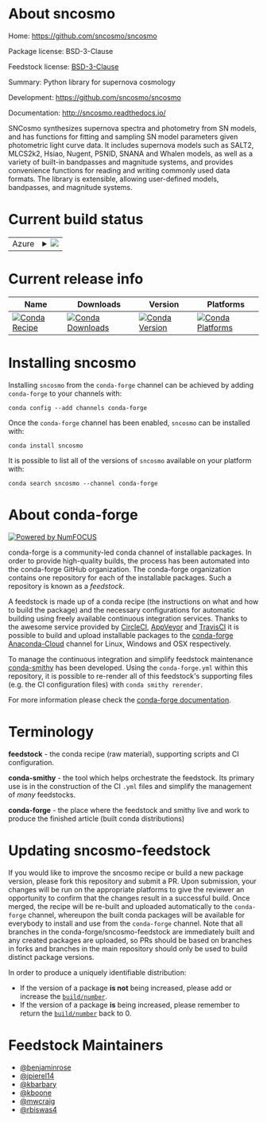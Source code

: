 About sncosmo
=============

Home: https://github.com/sncosmo/sncosmo

Package license: BSD-3-Clause

Feedstock license: [BSD-3-Clause](https://github.com/conda-forge/sncosmo-feedstock/blob/master/LICENSE.txt)

Summary: Python library for supernova cosmology

Development: https://github.com/sncosmo/sncosmo

Documentation: http://sncosmo.readthedocs.io/

SNCosmo synthesizes supernova spectra and photometry from SN models,
and has functions for fitting and sampling SN model parameters given
photometric light curve data. It includes supernova models such as SALT2,
MLCS2k2, Hsiao, Nugent, PSNID, SNANA and Whalen models, as well as a
variety of built-in bandpasses and magnitude systems, and provides
convenience functions for reading and writing commonly used data formats.
The library is extensible, allowing user-defined models, bandpasses,
and magnitude systems.


Current build status
====================


<table>
    
  <tr>
    <td>Azure</td>
    <td>
      <details>
        <summary>
          <a href="https://dev.azure.com/conda-forge/feedstock-builds/_build/latest?definitionId=4924&branchName=master">
            <img src="https://dev.azure.com/conda-forge/feedstock-builds/_apis/build/status/sncosmo-feedstock?branchName=master">
          </a>
        </summary>
        <table>
          <thead><tr><th>Variant</th><th>Status</th></tr></thead>
          <tbody><tr>
              <td>linux_64_numpy1.16python3.6.____cpython</td>
              <td>
                <a href="https://dev.azure.com/conda-forge/feedstock-builds/_build/latest?definitionId=4924&branchName=master">
                  <img src="https://dev.azure.com/conda-forge/feedstock-builds/_apis/build/status/sncosmo-feedstock?branchName=master&jobName=linux&configuration=linux_64_numpy1.16python3.6.____cpython" alt="variant">
                </a>
              </td>
            </tr><tr>
              <td>linux_64_numpy1.16python3.7.____cpython</td>
              <td>
                <a href="https://dev.azure.com/conda-forge/feedstock-builds/_build/latest?definitionId=4924&branchName=master">
                  <img src="https://dev.azure.com/conda-forge/feedstock-builds/_apis/build/status/sncosmo-feedstock?branchName=master&jobName=linux&configuration=linux_64_numpy1.16python3.7.____cpython" alt="variant">
                </a>
              </td>
            </tr><tr>
              <td>linux_64_numpy1.16python3.8.____cpython</td>
              <td>
                <a href="https://dev.azure.com/conda-forge/feedstock-builds/_build/latest?definitionId=4924&branchName=master">
                  <img src="https://dev.azure.com/conda-forge/feedstock-builds/_apis/build/status/sncosmo-feedstock?branchName=master&jobName=linux&configuration=linux_64_numpy1.16python3.8.____cpython" alt="variant">
                </a>
              </td>
            </tr><tr>
              <td>linux_64_numpy1.19python3.9.____cpython</td>
              <td>
                <a href="https://dev.azure.com/conda-forge/feedstock-builds/_build/latest?definitionId=4924&branchName=master">
                  <img src="https://dev.azure.com/conda-forge/feedstock-builds/_apis/build/status/sncosmo-feedstock?branchName=master&jobName=linux&configuration=linux_64_numpy1.19python3.9.____cpython" alt="variant">
                </a>
              </td>
            </tr><tr>
              <td>osx_64_numpy1.16python3.6.____cpython</td>
              <td>
                <a href="https://dev.azure.com/conda-forge/feedstock-builds/_build/latest?definitionId=4924&branchName=master">
                  <img src="https://dev.azure.com/conda-forge/feedstock-builds/_apis/build/status/sncosmo-feedstock?branchName=master&jobName=osx&configuration=osx_64_numpy1.16python3.6.____cpython" alt="variant">
                </a>
              </td>
            </tr><tr>
              <td>osx_64_numpy1.16python3.7.____cpython</td>
              <td>
                <a href="https://dev.azure.com/conda-forge/feedstock-builds/_build/latest?definitionId=4924&branchName=master">
                  <img src="https://dev.azure.com/conda-forge/feedstock-builds/_apis/build/status/sncosmo-feedstock?branchName=master&jobName=osx&configuration=osx_64_numpy1.16python3.7.____cpython" alt="variant">
                </a>
              </td>
            </tr><tr>
              <td>osx_64_numpy1.16python3.8.____cpython</td>
              <td>
                <a href="https://dev.azure.com/conda-forge/feedstock-builds/_build/latest?definitionId=4924&branchName=master">
                  <img src="https://dev.azure.com/conda-forge/feedstock-builds/_apis/build/status/sncosmo-feedstock?branchName=master&jobName=osx&configuration=osx_64_numpy1.16python3.8.____cpython" alt="variant">
                </a>
              </td>
            </tr><tr>
              <td>osx_64_numpy1.19python3.9.____cpython</td>
              <td>
                <a href="https://dev.azure.com/conda-forge/feedstock-builds/_build/latest?definitionId=4924&branchName=master">
                  <img src="https://dev.azure.com/conda-forge/feedstock-builds/_apis/build/status/sncosmo-feedstock?branchName=master&jobName=osx&configuration=osx_64_numpy1.19python3.9.____cpython" alt="variant">
                </a>
              </td>
            </tr><tr>
              <td>win_64_numpy1.16python3.6.____cpython</td>
              <td>
                <a href="https://dev.azure.com/conda-forge/feedstock-builds/_build/latest?definitionId=4924&branchName=master">
                  <img src="https://dev.azure.com/conda-forge/feedstock-builds/_apis/build/status/sncosmo-feedstock?branchName=master&jobName=win&configuration=win_64_numpy1.16python3.6.____cpython" alt="variant">
                </a>
              </td>
            </tr><tr>
              <td>win_64_numpy1.16python3.7.____cpython</td>
              <td>
                <a href="https://dev.azure.com/conda-forge/feedstock-builds/_build/latest?definitionId=4924&branchName=master">
                  <img src="https://dev.azure.com/conda-forge/feedstock-builds/_apis/build/status/sncosmo-feedstock?branchName=master&jobName=win&configuration=win_64_numpy1.16python3.7.____cpython" alt="variant">
                </a>
              </td>
            </tr><tr>
              <td>win_64_numpy1.16python3.8.____cpython</td>
              <td>
                <a href="https://dev.azure.com/conda-forge/feedstock-builds/_build/latest?definitionId=4924&branchName=master">
                  <img src="https://dev.azure.com/conda-forge/feedstock-builds/_apis/build/status/sncosmo-feedstock?branchName=master&jobName=win&configuration=win_64_numpy1.16python3.8.____cpython" alt="variant">
                </a>
              </td>
            </tr><tr>
              <td>win_64_numpy1.19python3.9.____cpython</td>
              <td>
                <a href="https://dev.azure.com/conda-forge/feedstock-builds/_build/latest?definitionId=4924&branchName=master">
                  <img src="https://dev.azure.com/conda-forge/feedstock-builds/_apis/build/status/sncosmo-feedstock?branchName=master&jobName=win&configuration=win_64_numpy1.19python3.9.____cpython" alt="variant">
                </a>
              </td>
            </tr>
          </tbody>
        </table>
      </details>
    </td>
  </tr>
</table>

Current release info
====================

| Name | Downloads | Version | Platforms |
| --- | --- | --- | --- |
| [![Conda Recipe](https://img.shields.io/badge/recipe-sncosmo-green.svg)](https://anaconda.org/conda-forge/sncosmo) | [![Conda Downloads](https://img.shields.io/conda/dn/conda-forge/sncosmo.svg)](https://anaconda.org/conda-forge/sncosmo) | [![Conda Version](https://img.shields.io/conda/vn/conda-forge/sncosmo.svg)](https://anaconda.org/conda-forge/sncosmo) | [![Conda Platforms](https://img.shields.io/conda/pn/conda-forge/sncosmo.svg)](https://anaconda.org/conda-forge/sncosmo) |

Installing sncosmo
==================

Installing `sncosmo` from the `conda-forge` channel can be achieved by adding `conda-forge` to your channels with:

```
conda config --add channels conda-forge
```

Once the `conda-forge` channel has been enabled, `sncosmo` can be installed with:

```
conda install sncosmo
```

It is possible to list all of the versions of `sncosmo` available on your platform with:

```
conda search sncosmo --channel conda-forge
```


About conda-forge
=================

[![Powered by NumFOCUS](https://img.shields.io/badge/powered%20by-NumFOCUS-orange.svg?style=flat&colorA=E1523D&colorB=007D8A)](http://numfocus.org)

conda-forge is a community-led conda channel of installable packages.
In order to provide high-quality builds, the process has been automated into the
conda-forge GitHub organization. The conda-forge organization contains one repository
for each of the installable packages. Such a repository is known as a *feedstock*.

A feedstock is made up of a conda recipe (the instructions on what and how to build
the package) and the necessary configurations for automatic building using freely
available continuous integration services. Thanks to the awesome service provided by
[CircleCI](https://circleci.com/), [AppVeyor](https://www.appveyor.com/)
and [TravisCI](https://travis-ci.com/) it is possible to build and upload installable
packages to the [conda-forge](https://anaconda.org/conda-forge)
[Anaconda-Cloud](https://anaconda.org/) channel for Linux, Windows and OSX respectively.

To manage the continuous integration and simplify feedstock maintenance
[conda-smithy](https://github.com/conda-forge/conda-smithy) has been developed.
Using the ``conda-forge.yml`` within this repository, it is possible to re-render all of
this feedstock's supporting files (e.g. the CI configuration files) with ``conda smithy rerender``.

For more information please check the [conda-forge documentation](https://conda-forge.org/docs/).

Terminology
===========

**feedstock** - the conda recipe (raw material), supporting scripts and CI configuration.

**conda-smithy** - the tool which helps orchestrate the feedstock.
                   Its primary use is in the construction of the CI ``.yml`` files
                   and simplify the management of *many* feedstocks.

**conda-forge** - the place where the feedstock and smithy live and work to
                  produce the finished article (built conda distributions)


Updating sncosmo-feedstock
==========================

If you would like to improve the sncosmo recipe or build a new
package version, please fork this repository and submit a PR. Upon submission,
your changes will be run on the appropriate platforms to give the reviewer an
opportunity to confirm that the changes result in a successful build. Once
merged, the recipe will be re-built and uploaded automatically to the
`conda-forge` channel, whereupon the built conda packages will be available for
everybody to install and use from the `conda-forge` channel.
Note that all branches in the conda-forge/sncosmo-feedstock are
immediately built and any created packages are uploaded, so PRs should be based
on branches in forks and branches in the main repository should only be used to
build distinct package versions.

In order to produce a uniquely identifiable distribution:
 * If the version of a package **is not** being increased, please add or increase
   the [``build/number``](https://conda.io/docs/user-guide/tasks/build-packages/define-metadata.html#build-number-and-string).
 * If the version of a package **is** being increased, please remember to return
   the [``build/number``](https://conda.io/docs/user-guide/tasks/build-packages/define-metadata.html#build-number-and-string)
   back to 0.

Feedstock Maintainers
=====================

* [@benjaminrose](https://github.com/benjaminrose/)
* [@jpierel14](https://github.com/jpierel14/)
* [@kbarbary](https://github.com/kbarbary/)
* [@kboone](https://github.com/kboone/)
* [@mwcraig](https://github.com/mwcraig/)
* [@rbiswas4](https://github.com/rbiswas4/)

